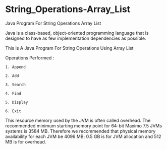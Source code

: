 # String_Operations-Array_List
Java Program For String Operations Array List

Java is a class-based, object-oriented programming language that is designed to have as few implementation dependencies as possible.

This Is A Java Program For String Operations Using Array List

Operations Performed :

    1. Append

    2. Add

    3. Search
    
    4. Find
    
    5. Display
    
    6. Exit

This resource memory used by the JVM is often called overhead. The recommended minimum starting memory point for 64-bit Maximo 7.5 JVMs systems is 3584 MB. Therefore we recommended that physical memory availability for each JVM be 4096 MB; 0.5 GB is for JVM allocation and 512 MB is for overhead.
